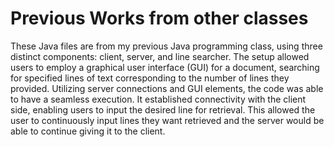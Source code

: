 # Previous Works from other classes
These Java files are from my previous Java programming class, using three distinct components: client, server, and line searcher. The setup allowed users to employ a graphical user interface (GUI) for a document, searching for specified lines of text corresponding to the number of lines they provided. Utilizing server connections and GUI elements, the code was able to have a seamless execution. It established connectivity with the client side, enabling users to input the desired line for retrieval. This allowed the user to continuously input lines they want retrieved and the server would be able to continue giving it to the client.
